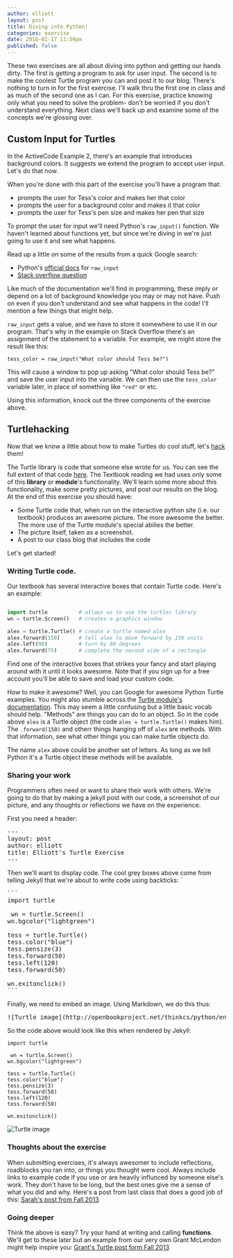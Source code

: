 ```yaml
---
author: elliott
layout: post
title: Diving into Python!
categories: exercise
date: 2016-01-17 11:59pm
published: false
---
```


These two exercises are all about diving into python and getting our hands dirty.  The first is getting a program to ask for user input.  The second is to make the coolest Turtle program you can and post it to our blog.  There's nothing to turn in for the first exercise.  I'll walk thru the first one in class and as much of the second one as I can.  For this exercise, practice knowing only what you need to solve the problem- don't be worried if you don't understand everything.  Next class we'll back up and examine some of the concepts we're glossing over.

## Custom Input for Turtles

In the ActiveCode Example 2, there's an example that introduces background colors.  It suggests we extend the program to accept user input.  Let's do that now.

When you're done with this part of the exercise you'll have a program that:

* prompts the user for Tess's color and makes her that color
* prompts the user for a background color and makes it that color
* prompts the user for Tess's pen size and makes her pen that size

To prompt the user for input we'll need Python's `raw_input()` function.  We haven't learned about functions yet, but since we're diving in we're just going to use it and see what happens.

Read up a little on some of the results from a quick Google search:

* Python's [official docs](http://docs.python.org/2/library/functions.html#raw_input) for `raw_input`
* [Stack overflow question](http://stackoverflow.com/questions/5563089/raw-input-function-in-python)

Like much of the documentation we'll find in programming, these imply or depend on a lot of background knowledge you may or may not have.  Push on even if you don't understand and see what happens in the code!  I'll mention a few things that might help.

`raw_input` gets a value, and we have to store it somewhere to use it in our program.  That's why in the example on Stack Overflow there's an assignment of the statement to a variable.  For example, we might store the result like this:

```
tess_color = raw_input("What color should Tess be?")
```

This will cause a window to pop up asking "What color should Tess be?" and save the user input into the variable.  We can then use the `tess_color` variable later, in place of something like `"red"` or etc.

Using this information, knock out the three components of the exercise above.


## Turtlehacking

Now that we know a little about how to make Turtles do cool stuff, let's [hack](http://paulgraham.com/gba.html) them!

The Turtle library is code that someone else wrote for us.  You can see the full extent of that code [here](http://silshack.github.io/fall2013/turtle.html). The Textbook reading we had uses only some of this **library** or **module**'s functionality.  We'll learn some more about this functionality, make some pretty pictures, and post our results on the blog.  At the end of this exercise you should have:

* Some Turtle code that, when run on the interactive python site (i.e. our textbook) produces an awesome picture.  The more awesome the better.  The more use of the Turtle module's special abilies the better.
* The picture itself, taken as a screenshot.
* A post to our class blog that includes the code
 
Let's get started!

### Writing Turtle code.

Our textbook has several interactive boxes that contain Turtle code.  Here's an example:

```python

import turtle          # allows us to use the turtles library 
wn = turtle.Screen()   # creates a graphics window 

alex = turtle.Turtle() # create a turtle named alex 
alex.forward(150)      # tell alex to move forward by 150 units 
alex.left(90)          # turn by 90 degrees
alex.forward(75)       # complete the second side of a rectangle
```

Find one of the interactive boxes that strikes your fancy and start playing around with it until it looks awesome.  Note that if you sign up for a free account you'll be able to save and load your custom code.

How to make it awesome?  Well, you can Google for awesome Python Turtle examples.  You might also stumble across the [Turtle module's documentation](http://docs.python.org/2/library/turtle.html#turtle-methods).  This may seem a little confusing but a little basic vocab should help.  "Methods" are things you can do to an object.  So in the code above `alex` is a Turtle object (the code `alex = turtle.Turtle()` makes him).  The `.forward(150)` and otherr things hanging off of `alex` are methods.  With that information, see what other things you can make turtle objects do.  

The name `alex` above could be another set of letters.  As long as we tell Python it's a Turtle object these methods will be available.

### Sharing your work

Programmers often need or want to share their work with others.  We're going to do that by making a jekyll post with our code, a screenshot of our picture, and any thoughts or reflections we have on the experience.

First you need a header:

<pre>
---
layout: post
author: elliott
title: Elliott's Turtle Exercise
---
</pre>

Then we'll want to display code.  The cool grey boxes above come from telling Jekyll that we're about to write code using backticks: `

<pre>
```
import turtle

 wn = turtle.Screen() 
wn.bgcolor("lightgreen")

tess = turtle.Turtle() 
tess.color("blue")
tess.pensize(3)
tess.forward(50)
tess.left(120)
tess.forward(50)

wn.exitonclick()
```
</pre>

Finally, we need to embed an image.  Using Markdown, we do this thus:

<pre>
![Turtle image](http://openbookproject.net/thinkcs/python/english3e/_images/tess03.png)
</pre>


So the code above would look like this when rendered by Jekyll:

```
import turtle

 wn = turtle.Screen() 
wn.bgcolor("lightgreen")

tess = turtle.Turtle() 
tess.color("blue")
tess.pensize(3)
tess.forward(50)
tess.left(120)
tess.forward(50)

wn.exitonclick()
```

![Turtle image](http://openbookproject.net/thinkcs/python/english3e/_images/tess03.png)


### Thoughts about the exercise

When submitting exercises, it's always awesomer to include reflections, roadblocks you ran into, or things you thought were cool. Always include links to example code if you use or are heavily influnced by someone else's work. They don't have to be long, but the best ones give me a sense of what you did and why.  Here's a post from last class that does a good job of this: [Sarah's post from Fall 2013](http://silshack.github.io/fall2013/post/2013/09/09/Sophie.html)



### Going deeper

Think the above is easy?  Try your hand at writing and calling **functions**. We'll get to these later but an example from our very own Grant McLendon might help inspire you:  [Grant's Turtle post form Fall 2013](http://silshack.github.io/fall2013/gmclendon/2013/09/09/grants-turtle.html)
